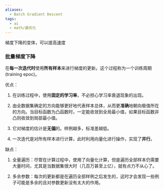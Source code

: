 ```yaml
---
aliases:
  - Batch Gradient Descent
tags:
  - ai
  - math/最优化
---
```


梯度下降的变体，可以提高速度
### 批量梯度下降

在**每一次迭代时**使用**所有样本**来进行梯度的更新。这个过程称为一个训练周期 (training epoc)。

优点：

1. 在训练过程中，使用**固定的学习率**，不必担心学习率衰退现象的出现。

2. 由全数据集确定的方向能够更好地代表样本总体，从而更**准确**地朝向极值所在的方向。当目标函数为凸函数时，一定能收敛到全局最小值，如果目标函数非凸则收敛到局部最小值。

3. 它对梯度的估计是**无偏**的。样例越多，标准差越低。

4. 一次迭代是对所有样本进行计算，此时利用向量化进行操作，实现了**并行**。

缺点：

1. 全量遍历：尽管在计算过程中，使用了向量化计算，但是遍历全部样本仍需要大量时间，尤其是当数据集很大时（几百万甚至上亿），就有点力不从心了。

2. 多余参数：每次的更新都是在遍历全部样例之后发生的，这时才会发现一些例子可能是多余的且对参数更新没有太大的作用。